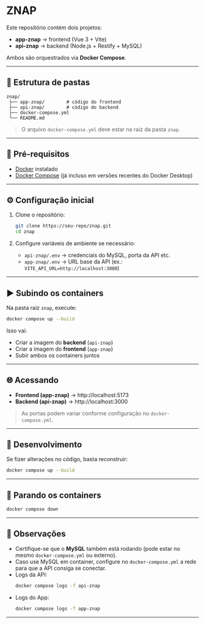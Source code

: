 # ZNAP

Este repositório contém dois projetos:

- **app-znap** → frontend (Vue 3 + Vite)
- **api-znap** → backend (Node.js + Restify + MySQL)

Ambos são orquestrados via **Docker Compose**.

---

## 📂 Estrutura de pastas

```
znap/
 ├── app-znap/        # código do frontend
 ├── api-znap/        # código do backend
 ├── docker-compose.yml
 └── README.md
```

> O arquivo `docker-compose.yml` deve estar na raiz da pasta `znap`.

---

## 🚀 Pré-requisitos

- [Docker](https://docs.docker.com/get-docker/) instalado  
- [Docker Compose](https://docs.docker.com/compose/) (já incluso em versões recentes do Docker Desktop)

---

## ⚙️ Configuração inicial

1. Clone o repositório:
   ```bash
   git clone https://seu-repo/znap.git
   cd znap
   ```

2. Configure variáveis de ambiente se necessário:  
   - `api-znap/.env` → credenciais do MySQL, porta da API etc.  
   - `app-znap/.env` → URL base da API (ex.: `VITE_API_URL=http://localhost:3000`)

---

## ▶️ Subindo os containers

Na pasta raiz `znap`, execute:

```bash
docker compose up --build
```

Isso vai:

- Criar a imagem do **backend** (`api-znap`)
- Criar a imagem do **frontend** (`app-znap`)
- Subir ambos os containers juntos

---

## 🌐 Acessando

- **Frontend (app-znap)** → http://localhost:5173  
- **Backend (api-znap)** → http://localhost:3000  

> As portas podem variar conforme configuração no `docker-compose.yml`.

---

## 🔄 Desenvolvimento

Se fizer alterações no código, basta reconstruir:

```bash
docker compose up --build
```

---

## 🛑 Parando os containers

```bash
docker compose down
```

---

## 📌 Observações

- Certifique-se que o **MySQL** também está rodando (pode estar no mesmo `docker-compose.yml` ou externo).  
- Caso use MySQL em container, configure no `docker-compose.yml` a rede para que a API consiga se conectar.  
- Logs da API:
  ```bash
  docker compose logs -f api-znap
  ```
- Logs do App:
  ```bash
  docker compose logs -f app-znap
  ```

---

